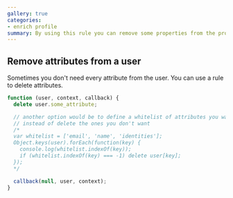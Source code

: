 ```yaml
---
gallery: true
categories:
- enrich profile
summary: By using this rule you can remove some properties from the profile.
---
```

## Remove attributes from a user

Sometimes you don't need every attribute from the user. You can use a rule to delete attributes.

```js
function (user, context, callback) {
  delete user.some_attribute;

  // another option would be to define a whitelist of attributes you want,
  // instead of delete the ones you don't want
  /*
  var whitelist = ['email', 'name', 'identities'];
  Object.keys(user).forEach(function(key) {
    console.log(whitelist.indexOf(key));
    if (whitelist.indexOf(key) === -1) delete user[key];
  });
  */

  callback(null, user, context);
}
```
